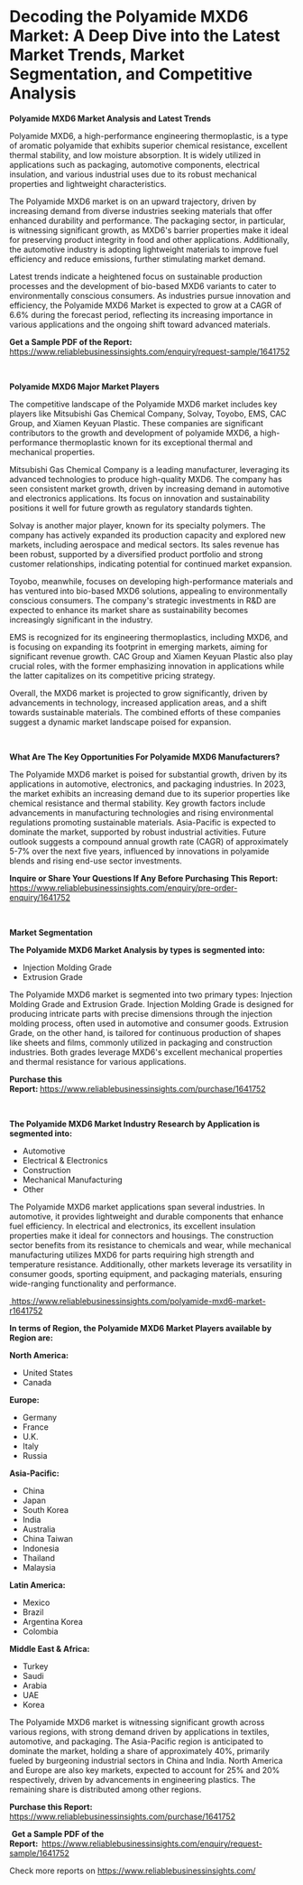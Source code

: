 <p><h1>Decoding the Polyamide MXD6 Market: A Deep Dive into the Latest Market Trends, Market Segmentation, and Competitive Analysis</h1></p><p><strong>Polyamide MXD6 Market Analysis and Latest Trends</strong></p>
<p><p>Polyamide MXD6, a high-performance engineering thermoplastic, is a type of aromatic polyamide that exhibits superior chemical resistance, excellent thermal stability, and low moisture absorption. It is widely utilized in applications such as packaging, automotive components, electrical insulation, and various industrial uses due to its robust mechanical properties and lightweight characteristics. </p><p>The Polyamide MXD6 market is on an upward trajectory, driven by increasing demand from diverse industries seeking materials that offer enhanced durability and performance. The packaging sector, in particular, is witnessing significant growth, as MXD6's barrier properties make it ideal for preserving product integrity in food and other applications. Additionally, the automotive industry is adopting lightweight materials to improve fuel efficiency and reduce emissions, further stimulating market demand.</p><p>Latest trends indicate a heightened focus on sustainable production processes and the development of bio-based MXD6 variants to cater to environmentally conscious consumers. As industries pursue innovation and efficiency, the Polyamide MXD6 Market is expected to grow at a CAGR of 6.6% during the forecast period, reflecting its increasing importance in various applications and the ongoing shift toward advanced materials.</p></p>
<p><strong>Get a Sample PDF of the Report:&nbsp;</strong> <a href="https://www.reliablebusinessinsights.com/enquiry/request-sample/1641752?utm_campaign=3366&utm_medium=2&utm_source=Github&utm_content=ia&utm_term=02042025&utm_id=polyamide-mxd6">https://www.reliablebusinessinsights.com/enquiry/request-sample/1641752</a></p>
<p>&nbsp;</p>
<p><strong>Polyamide MXD6 Major Market Players</strong></p>
<p><p>The competitive landscape of the Polyamide MXD6 market includes key players like Mitsubishi Gas Chemical Company, Solvay, Toyobo, EMS, CAC Group, and Xiamen Keyuan Plastic. These companies are significant contributors to the growth and development of polyamide MXD6, a high-performance thermoplastic known for its exceptional thermal and mechanical properties.</p><p>Mitsubishi Gas Chemical Company is a leading manufacturer, leveraging its advanced technologies to produce high-quality MXD6. The company has seen consistent market growth, driven by increasing demand in automotive and electronics applications. Its focus on innovation and sustainability positions it well for future growth as regulatory standards tighten.</p><p>Solvay is another major player, known for its specialty polymers. The company has actively expanded its production capacity and explored new markets, including aerospace and medical sectors. Its sales revenue has been robust, supported by a diversified product portfolio and strong customer relationships, indicating potential for continued market expansion.</p><p>Toyobo, meanwhile, focuses on developing high-performance materials and has ventured into bio-based MXD6 solutions, appealing to environmentally conscious consumers. The company's strategic investments in R&D are expected to enhance its market share as sustainability becomes increasingly significant in the industry.</p><p>EMS is recognized for its engineering thermoplastics, including MXD6, and is focusing on expanding its footprint in emerging markets, aiming for significant revenue growth. CAC Group and Xiamen Keyuan Plastic also play crucial roles, with the former emphasizing innovation in applications while the latter capitalizes on its competitive pricing strategy.</p><p>Overall, the MXD6 market is projected to grow significantly, driven by advancements in technology, increased application areas, and a shift towards sustainable materials. The combined efforts of these companies suggest a dynamic market landscape poised for expansion.</p></p>
<p>&nbsp;</p>
<p><strong>What Are The Key Opportunities For Polyamide MXD6 Manufacturers?</strong></p>
<p><p>The Polyamide MXD6 market is poised for substantial growth, driven by its applications in automotive, electronics, and packaging industries. In 2023, the market exhibits an increasing demand due to its superior properties like chemical resistance and thermal stability. Key growth factors include advancements in manufacturing technologies and rising environmental regulations promoting sustainable materials. Asia-Pacific is expected to dominate the market, supported by robust industrial activities. Future outlook suggests a compound annual growth rate (CAGR) of approximately 5-7% over the next five years, influenced by innovations in polyamide blends and rising end-use sector investments.</p></p>
<p><strong>Inquire or Share Your Questions If Any Before Purchasing This Report:</strong> <a href="https://www.reliablebusinessinsights.com/enquiry/pre-order-enquiry/1641752?utm_campaign=3366&utm_medium=2&utm_source=Github&utm_content=ia&utm_term=02042025&utm_id=polyamide-mxd6">https://www.reliablebusinessinsights.com/enquiry/pre-order-enquiry/1641752</a></p>
<p>&nbsp;</p>
<p><strong>Market Segmentation</strong></p>
<p><strong>The Polyamide MXD6 Market Analysis by types is segmented into:</strong></p>
<p><ul><li>Injection Molding Grade</li><li>Extrusion Grade</li></ul></p>
<p><p>The Polyamide MXD6 market is segmented into two primary types: Injection Molding Grade and Extrusion Grade. Injection Molding Grade is designed for producing intricate parts with precise dimensions through the injection molding process, often used in automotive and consumer goods. Extrusion Grade, on the other hand, is tailored for continuous production of shapes like sheets and films, commonly utilized in packaging and construction industries. Both grades leverage MXD6's excellent mechanical properties and thermal resistance for various applications.</p></p>
<p><strong>Purchase this Report:&nbsp;</strong><a href="https://www.reliablebusinessinsights.com/purchase/1641752?utm_campaign=3366&utm_medium=2&utm_source=Github&utm_content=ia&utm_term=02042025&utm_id=polyamide-mxd6">https://www.reliablebusinessinsights.com/purchase/1641752</a></p>
<p>&nbsp;</p>
<p><strong>The Polyamide MXD6 Market Industry Research by Application is segmented into:</strong></p>
<p><ul><li>Automotive</li><li>Electrical & Electronics</li><li>Construction</li><li>Mechanical Manufacturing</li><li>Other</li></ul></p>
<p><p>The Polyamide MXD6 market applications span several industries. In automotive, it provides lightweight and durable components that enhance fuel efficiency. In electrical and electronics, its excellent insulation properties make it ideal for connectors and housings. The construction sector benefits from its resistance to chemicals and wear, while mechanical manufacturing utilizes MXD6 for parts requiring high strength and temperature resistance. Additionally, other markets leverage its versatility in consumer goods, sporting equipment, and packaging materials, ensuring wide-ranging functionality and performance.</p></p>
<p><a href="https://www.reliablebusinessinsights.com/polyamide-mxd6-market-r1641752?utm_campaign=3366&utm_medium=2&utm_source=Github&utm_content=ia&utm_term=02042025&utm_id=polyamide-mxd6">&nbsp;https://www.reliablebusinessinsights.com/polyamide-mxd6-market-r1641752</a></p>
<p><strong>In terms of Region, the Polyamide MXD6 Market Players available by Region are:</strong></p>
<p>
    <p> <strong> North America: </strong>
        <ul>
            <li>United States</li>
            <li>Canada</li>
        </ul>
        </p> 
    <p> <strong> Europe: </strong>
        <ul>
            <li>Germany</li>
            <li>France</li>
            <li>U.K.</li>
            <li>Italy</li>
            <li>Russia</li>
        </ul>
        </p> 
    <p> <strong> Asia-Pacific: </strong>
        <ul>
            <li>China</li>
            <li>Japan</li>
            <li>South Korea</li>
            <li>India</li>
            <li>Australia</li>
            <li>China Taiwan</li>
            <li>Indonesia</li>
            <li>Thailand</li>
            <li>Malaysia</li>
        </ul>
        </p> 
    <p> <strong> Latin America: </strong>
        <ul>
            <li>Mexico</li>
            <li>Brazil</li>
            <li>Argentina Korea</li>
            <li>Colombia</li>
        </ul>
        </p> 
    <p> <strong> Middle East & Africa: </strong>
        <ul>
            <li>Turkey</li>
            <li>Saudi</li>
            <li>Arabia</li>
            <li>UAE</li>
            <li>Korea</li>
        </ul>
    </p>
    </p>
<p><p>The Polyamide MXD6 market is witnessing significant growth across various regions, with strong demand driven by applications in textiles, automotive, and packaging. The Asia-Pacific region is anticipated to dominate the market, holding a share of approximately 40%, primarily fueled by burgeoning industrial sectors in China and India. North America and Europe are also key markets, expected to account for 25% and 20% respectively, driven by advancements in engineering plastics. The remaining share is distributed among other regions.</p></p>
<p><strong>Purchase this Report: </strong><a href="https://www.reliablebusinessinsights.com/purchase/1641752?utm_campaign=3366&utm_medium=2&utm_source=Github&utm_content=ia&utm_term=02042025&utm_id=polyamide-mxd6">https://www.reliablebusinessinsights.com/purchase/1641752</a></p>
<p>&nbsp;<strong>Get a Sample PDF of the Report:&nbsp;&nbsp;</strong><a href="https://www.reliablebusinessinsights.com/enquiry/request-sample/1641752?utm_campaign=3366&utm_medium=2&utm_source=Github&utm_content=ia&utm_term=02042025&utm_id=polyamide-mxd6">https://www.reliablebusinessinsights.com/enquiry/request-sample/1641752</a></p>
<p><strong></strong></p>
<p>Check more reports on <a href="https://www.reliablebusinessinsights.com/?utm_campaign=3366&utm_medium=2&utm_source=Github&utm_content=ia&utm_term=02042025&utm_id=polyamide-mxd6">https://www.reliablebusinessinsights.com/</a></p>